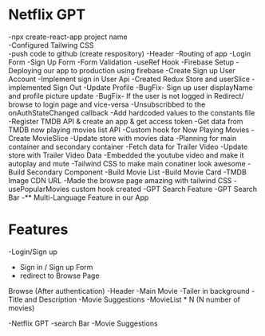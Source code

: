 # Netflix GPT

-npx create-react-app project name
<br>
-Configured Tailwing CSS
<br>
-push code to github (create respository)
-Header
-Routing of app
-Login Form
-Sign Up Form
-Form Validation
-useRef Hook
-Firebase Setup
-Deploying our app to production using firebase
-Create Sign up User Account
-Implement sign in User  Api
-Created Redux Store and userSlice
-implemented Sign Out
-Update Profile
-BugFix- Sign up user displayName and profile picture update
-BugFix- If the user is not logged in Redirect/ browse to login page and vice-versa
-Unsubscribbed to the onAuthStateChanged callback
-Add hardcoded values to the constants file
-Register TMDB API & create an app & get access token
-Get data from TMDB now playing movies list API
-Custom hook for Now Playing Movies
-Create MovieSlice
-Update store with movies data
-Planning for main container and secondary container
-Fetch data for Trailer Video
-Update store with Trailer Video Data
-Embedded the youtube video and make it autoplay and mute
-Tailwind CSS to make main conatiner look awesome
-Build Secondary Component
-Build Movie List
-Build Movie Card
-TMDB Image CDN URL
-Made the browse page amazing with tailwind CSS
-usePopularMovies custom hook created
-GPT Search Feature
-GPT Search Bar
-** Multi-Language Feature in our App


# Features
-Login/Sign up
   - Sign in / Sign up Form
   - redirect to Browse Page

Browse (After authentication)
     -Header
     -Main Movie
        -Tailer in background
        -Title and Description
        -Movie Suggestions
             -MovieList * N (N number of movies)

-Netflix GPT
    -search Bar
    -Movie Suggestions

